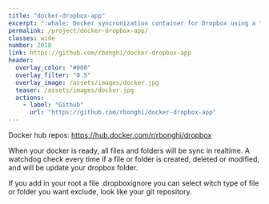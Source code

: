 ```yaml
---
title: "docker-dropbox-app"
excerpt: ":whale: Docker syncronization container for Dropbox using a token app"
permalink: /project/docker-dropbox-app/
classes: wide
number: 2018
link: https://github.com/rbonghi/docker-dropbox-app
header:
  overlay_color: "#000"
  overlay_filter: "0.5"
  overlay_image: /assets/images/docker.jpg
  teaser: /assets/images/docker.jpg
  actions:
    - label: "Github"
      url: "https://github.com/rbonghi/docker-dropbox-app"
---
```


Docker hub repos: https://hub.docker.com/r/rbonghi/dropbox

When your docker is ready, all files and folders will be sync in realtime. A watchdog check every time if a file or folder is created, deleted or modified, and will be update your dropbox folder.

If you add in your root a file .dropboxignore you can select witch type of file or folder you want exclude, look like your git repository.